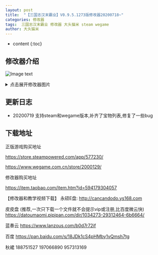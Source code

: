 ```yaml
---
layout: post
title:  "【三国志汉末霸业】V0.9.5.1273版修改器20200718~"
categories: 修改器
tags:  三国志汉末霸业 修改器 大头猫米 steam wegame  
author: 大头猫米
---
```


* content
{:toc}

##  修改器介绍

![Image text](https://datoumaomi.github.io/pic/sss/s-%E4%B8%89%E5%9B%BD%E5%BF%97%E6%B1%89%E6%9C%AB%E9%9C%B8%E4%B8%9A/logo.JPG)

<details>
  <summary>点击展开修改器图片</summary>

![Image text](https://datoumaomi.github.io/pic/sss/s-三国志汉末霸业/2020-07-19_065605.jpg)
![Image text](https://datoumaomi.github.io/pic/sss/s-三国志汉末霸业/2020-07-19_065607.jpg)
![Image text](https://datoumaomi.github.io/pic/sss/s-三国志汉末霸业/2020-07-19_065609.jpg)
![Image text](https://datoumaomi.github.io/pic/sss/s-三国志汉末霸业/2020-07-19_065611.jpg)
![Image text](https://datoumaomi.github.io/pic/sss/s-三国志汉末霸业/2020-07-19_065613.jpg)
![Image text](https://datoumaomi.github.io/pic/sss/s-三国志汉末霸业/2020-07-19_065615.jpg)

</details>

##  更新日志

 - 20200719
支持steam和wegame版本,补齐了宝物列表,修复了一些bug

##  下载地址

正版游戏购买地址

https://store.steampowered.com/app/577230/

https://www.wegame.com.cn/store/2000129/

修改器购买地址

https://item.taobao.com/item.htm?id=594179304057

【修改器和教学视频下载】
永硕E盘:
http://cancandodo.ys168.com

皮皮盘
(推荐,一次只下载一个文件就不会提示vip或注册,比百度微云快)
https://datoumaomi.pipipan.com/dir/1034273-29312464-6b6664/

蓝奏云
https://www.lanzous.com/b0d7r72if

百度
https://pan.baidu.com/s/18JDk1cS4pHMby1vQmsh7tg

秋裙 188751527 197066890 957313169
